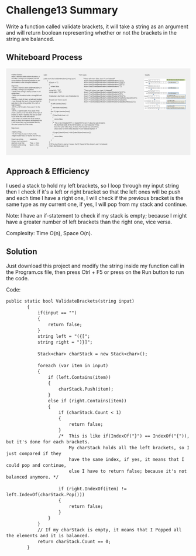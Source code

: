 # Challenge13 Summary
Write a function called validate brackets, it will take a string as an argument and will return boolean representing whether or not the brackets in the string are balanced.

## Whiteboard Process
![img](Stack-Queue-Brackets.png)

## Approach & Efficiency
I used a stack to hold my left brackets, so I loop through my input string then I check if it's a left or right bracket so that the left ones will be push and each time I have a right one, I will check if the previous bracket is the same type as my current one, if yes, I will pop from my stack and continue.

Note: I have an if-statement to check if my stack is empty; because I might have a greater number of left brackets than the right one, vice versa.

Complexity: Time O(n), Space O(n).

## Solution
Just download this project and modify the string inside my function call in the Program.cs file, then press Ctrl + F5 or press on the Run button to run the code.  

Code: 
```
public static bool ValidateBrackets(string input)
        {
            if(input == "")
            {
                return false;
            }
            string left = "({[";
            string right = ")}]";

            Stack<char> charStack = new Stack<char>();

            foreach (var item in input)
            {
                if (left.Contains(item))
                {
                    charStack.Push(item);
                }
                else if (right.Contains(item))
                {
                    if (charStack.Count < 1)
                    {
                        return false;
                    }
                    /*  This is like if(IndexOf("}") == IndexOf("{")), but it's done for each brackets.
                        My charStack holds all the left brackets, so I just compared if they
                        have the same index, if yes, it means that I could pop and continue, 
                        else I have to return false; because it's not balanced anymore. */

                    if (right.IndexOf(item) != left.IndexOf(charStack.Pop()))
                    {
                        return false;
                    }
                }   
            }
            // If my charStack is empty, it means that I Popped all the elements and it is balanced.
            return charStack.Count == 0;
        }
```